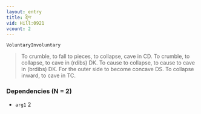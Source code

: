 ```yaml
---
layout: entry
title: རྡིབ་
vid: Hill:0921
vcount: 2
---
```

`VoluntaryInvoluntary` 
> To crumble, to fall to pieces, to collapse, cave in CD\.
 To crumble, to collapse, to cave in (rdibs) DK\.
 To cause to collapse, to cause to cave in (brdibs) DK\.
 For the outer side to become concave DS\.
 To collapse inward, to cave in TC\.

### Dependencies (N = 2)
* `arg1` 2
